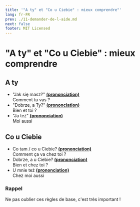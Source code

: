 ```yaml
---
title: '"A ty" et "Co u Ciebie" : mieux comprendre"'
lang: fr-FR
prev: ./11-demander-de-l-aide.md
next: false
footer: MIT Licensed
---
```


# "A ty" et "Co u Ciebie" : mieux comprendre
## A ty

- "Jak się masz?" **[(prononciation)](https://voca.ro/12sg1492885v)**   
Comment tu vas ?
- "Dobrze, a Ty?" **[(prononciation)](https://voca.ro/12j7CMUE8UFY)**   
Bien et toi ?
- "Ja też" **[(prononciation)](https://voca.ro/1iH8BhwbkHUN)**   
Moi aussi

## Co u Ciebie

- Co tam / co u Ciebie? **[(prononciation)](https://voca.ro/14bgveoc9Crh)**  
Comment ça va chez toi ?
- Dobrze, a u Ciebie? **[(prononciation)](https://voca.ro/155Uudkve5aO)**  
Bien et chez toi ?
- U mnie też **[(prononciation)](https://voca.ro/11I20YniURzV)**  
Chez moi aussi

### Rappel
Ne pas oublier ces règles de base, c'est très important !